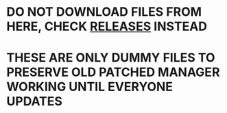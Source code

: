 # DO NOT DOWNLOAD FILES FROM HERE, CHECK [RELEASES](https://github.com/corsicanu/goodlock_dump/releases) INSTEAD

# THESE ARE ONLY DUMMY FILES TO PRESERVE OLD PATCHED MANAGER WORKING UNTIL EVERYONE UPDATES